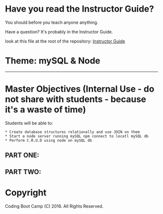 # Have you read the Instructor Guide?

You should before you teach anyone anything.

Have a question? It's probably in the Instructor Guide.

look at this file at the root of the repository: 
[Instructor Guide](https://github.com/RutgersCodingBootcamp/All-Lesson-Plans/blob/master/instructor_guide.md)

# Theme: mySQL & Node
--------- --------- ---------
# Master Objectives (Internal Use - do not share with students - because it's a waste of time)

Students will be able to:

	* Create database structures relationally and use JOIN on them
	* Start a node server running mySQL npm connect to locatl mySQL db
	* Perform C.R.U.D using node on mySQL db


PART ONE:
---------

PART TWO:
---------


# Copyright
Coding Boot Camp (C) 2016. All Rights Reserved.